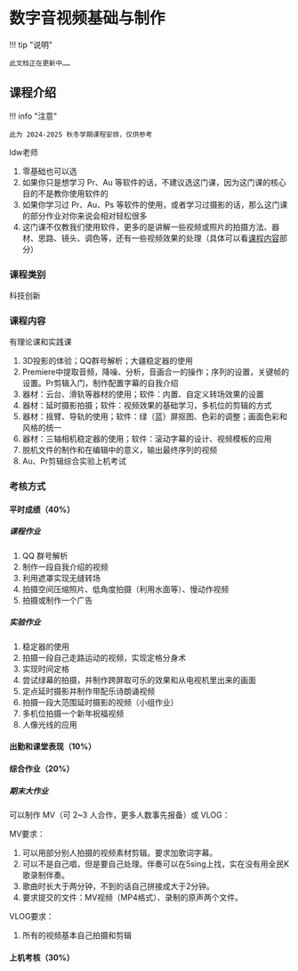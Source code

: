 # 数字音视频基础与制作

!!! tip "说明"

    此文档正在更新中……

## 课程介绍

!!! info "注意"

    此为 2024-2025 秋冬学期课程安排，仅供参考

ldw老师

1. 零基础也可以选
2. 如果你只是想学习 Pr、Au 等软件的话，不建议选这门课，因为这门课的核心目的不是教你使用软件的
3. 如果你学习过 Pr、Au、Ps 等软件的使用，或者学习过摄影的话，那么这门课的部分作业对你来说会相对轻松很多
4. 这门课不仅教我们使用软件，更多的是讲解一些视频或照片的拍摄方法、器材、思路、镜头、调色等，还有一些视频效果的处理（具体可以看[课程内容](#课程内容)部分）

### 课程类别

科技创新

### 课程内容

有理论课和实践课

1. 3D投影的体验；QQ群号解析；大疆稳定器的使用
2. Premiere中提取音频，降噪、分析，音画合一的操作；序列的设置，关键帧的设置。Pr剪辑入门，制作配置字幕的自我介绍
3. 器材：云台、滑轨等器材的使用；软件：内置、自定义转场效果的设置
4. 器材：延时摄影拍摄；软件：视频效果的基础学习，多机位的剪辑的方式
5. 器材：摇臂、导轨的使用；软件：绿（蓝）屏抠图、色彩的调整；画面色彩和风格的统一
6. 器材：三轴相机稳定器的使用；软件：滚动字幕的设计、视频模板的应用
7. 脱机文件的制作和在编辑中的意义，输出最终序列的视频
8. Au、Pr剪辑综合实验上机考试

### 考核方式

#### 平时成绩（40%）

##### 课程作业

1. QQ 群号解析
2. 制作一段自我介绍的视频
3. 利用遮罩实现无缝转场
4. 拍摄空间压缩照片、低角度拍摄（利用水面等）、慢动作视频
5. 拍摄或制作一个广告

##### 实验作业

1. 稳定器的使用
2. 拍摄一段自己走路运动的视频，实现定格分身术
3. 实现时间定格
4. 尝试绿幕的拍摄，并制作跨屏取可乐的效果和从电视机里出来的画面
5. 定点延时摄影并制作带配乐诗朗诵视频
6. 拍摄一段大范围延时摄影的视频（小组作业）
7. 多机位拍摄一个新年祝福视频
8. 人像光线的应用

#### 出勤和课堂表现（10%）

#### 综合作业（20%）

##### 期末大作业

可以制作 MV（可 2~3 人合作，更多人数事先报备）或 VLOG：

MV要求：

1. 可以用部分别人拍摄的视频素材剪辑。要求加歌词字幕。
2. 可以不是自己唱，但是要自己处理。伴奏可以在5sing上找，实在没有用全民K歌录制伴奏。
3. 歌曲时长大于两分钟，不到的话自己拼接成大于2分钟。
4. 要求提交的文件：MV视频（MP4格式）、录制的原声两个文件。

VLOG要求：

1. 所有的视频基本自己拍摄和剪辑

#### 上机考核（30%）
